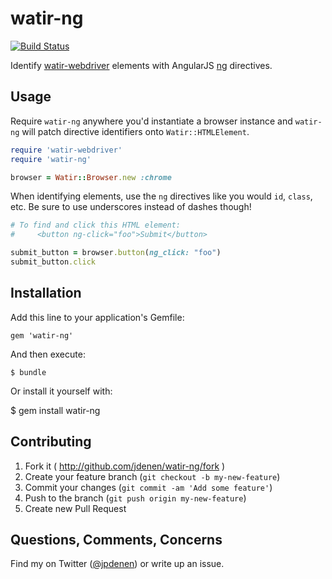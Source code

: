 # watir-ng
[![Build Status](https://travis-ci.org/jdenen/watir-ng.svg?branch=master)](https://travis-ci.org/jdenen/watir-ng)

Identify [watir-webdriver](http://github.com/watir/watir-webdriver) elements with AngularJS [ng](https://docs.angularjs.org/api/ng/directive) directives.

## Usage

Require `watir-ng` anywhere you'd instantiate a browser instance and `watir-ng` will patch directive identifiers onto `Watir::HTMLElement`.

```ruby
require 'watir-webdriver'
require 'watir-ng'

browser = Watir::Browser.new :chrome
```

When identifying elements, use the `ng` directives like you would `id`, `class`, etc. Be sure to use underscores instead of dashes though!

```ruby
# To find and click this HTML element:
#     <button ng-click="foo">Submit</button>

submit_button = browser.button(ng_click: "foo")
submit_button.click
```

## Installation

Add this line to your application's Gemfile:

    gem 'watir-ng'

And then execute:

    $ bundle

Or install it yourself with:

   $ gem install watir-ng

## Contributing

1. Fork it ( http://github.com/jdenen/watir-ng/fork )
2. Create your feature branch (`git checkout -b my-new-feature`)
3. Commit your changes (`git commit -am 'Add some feature'`)
4. Push to the branch (`git push origin my-new-feature`)
5. Create new Pull Request

## Questions, Comments, Concerns

Find my on Twitter ([@jpdenen](http://twitter.com/jpdenen)) or write up an issue.


